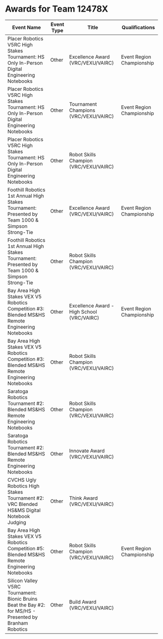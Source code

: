# Awards for Team 12478X

| Event Name | Event Type | Title | Qualifications |
|------------|------------|-------|----------------|
| Placer Robotics V5RC High Stakes Tournament: HS Only In-Person Digital Engineering Notebooks | Other | Excellence Award (VRC/VEXU/VAIRC) | Event Region Championship |
| Placer Robotics V5RC High Stakes Tournament: HS Only In-Person Digital Engineering Notebooks | Other | Tournament Champions (VRC/VEXU/VAIRC) | Event Region Championship |
| Placer Robotics V5RC High Stakes Tournament: HS Only In-Person Digital Engineering Notebooks | Other | Robot Skills Champion (VRC/VEXU/VAIRC) |  |
| Foothill Robotics 1st Annual High Stakes Tournament: Presented by Team 1000 & Simpson Strong-Tie | Other | Excellence Award (VRC/VEXU/VAIRC) | Event Region Championship |
| Foothill Robotics 1st Annual High Stakes Tournament: Presented by Team 1000 & Simpson Strong-Tie | Other | Robot Skills Champion (VRC/VEXU/VAIRC) |  |
| Bay Area High Stakes VEX V5 Robotics Competition #3: Blended MS&HS Remote Engineering Notebooks | Other | Excellence Award - High School (VRC/VAIRC) | Event Region Championship |
| Bay Area High Stakes VEX V5 Robotics Competition #3: Blended MS&HS Remote Engineering Notebooks | Other | Robot Skills Champion (VRC/VEXU/VAIRC) |  |
| Saratoga Robotics Tournament #2: Blended MS&HS Remote Engineering Notebooks | Other | Robot Skills Champion (VRC/VEXU/VAIRC) |  |
| Saratoga Robotics Tournament #2: Blended MS&HS Remote Engineering Notebooks | Other | Innovate Award (VRC/VEXU/VAIRC) |  |
| CVCHS Ugly Robotics High Stakes Tournament #2: VRC Blended HS&MS Digital Notebook Judging | Other | Think Award (VRC/VEXU/VAIRC) |  |
| Bay Area High Stakes VEX V5 Robotics Competition #5: Blended MS&HS Remote Engineering Notebooks | Other | Robot Skills Champion (VRC/VEXU/VAIRC) | Event Region Championship |
| Silicon Valley V5RC Tournament: Bionic Bruins Beat the Bay #2: for MS/HS  - Presented by Branham Robotics | Other | Build Award (VRC/VEXU/VAIRC) |  |
